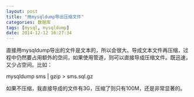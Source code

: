 ```yaml
---
layout: post
title: "用mysqldump导出压缩文件"
categories: 数据库 
tags: [mysql, mysqldump]
date: 2014-12-12 16:27:34
---
```


直接用mysqldump导出的文件是文本的，所以会很大。导成文本文件再压缩，过程中仍然要占用额外的空间，如果使用管道，则可以直接导成压缩文件。既迅速，又少占空间。比如：

mysqldump sms | gzip > sms.sql.gz

如果不压缩，我直接导成的文件有3G，压缩了则只有100M，还是非常显著的。
